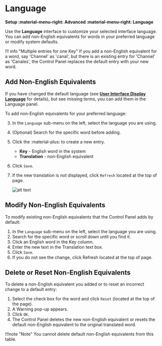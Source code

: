 # Language
**Setup :material-menu-right: Advanced :material-menu-right: Language**

Use the **Language** interface to customize your selected interface language. You can add non-English equivalents for words in your preferred language or modify system defaults.

!!! info "Multiple entries for one Key" 
    If you add a non-English equivalent for a word, say 'Channel' as 'canal', but there is an existing entry for 'Channel' as 'Canales', the Control Panel replaces the default entry with your new word.
	
## Add Non-English Equivalents
If you have changed the default language (see [**User Interface Display Language**](https://docs.connexcs.com/changing-language/) for details), but see missing terms, you can add them in the Language panel. 

To add non-English equivalents for your preferred language:

3. In the `Language` sub-menu on the left, select the language you are using.
4. (Optional) Search for the specific word before adding.
5. Click the :material-plus: to create a new entry. 
    * **Key** - English word in the system
    * **Translation** - non-English equivalent
8. Click `Save`.
9. If the new translation is not displayed, click `Refresh` located at the top of page.

    ![alt text][adding-words-in-spanish]


## Modify Non-English Equivalents
To modify existing non-English equivalents that the Control Panel adds by default:

1. In the `Language` sub-menu on the left, select the language you are using.
1. Search for the specific word or scroll down until you find it. 
2. Click an English word in the Key column.
3. Enter the new text in the Translation text box.
4. Click `Save`.
5. If you do not see the change, click Refresh located at the top of page.

## Delete or Reset Non-English Equivalents
To delete a non-English equivalent you added or to reset an incorrect change to a default entry:

1. Select the check box for the word and click `Reset` (located at the top of the page).
2. A Warning pop-up appears. 
3. Click `OK`.
4. The Control Panel deletes the new non-English equivalent or resets the default non-English equivalent to the original translated word.
      
!!!note "Note" 
	You cannot delete default non-English equivalents from this table.

[adding-words-in-spanish]: /setup/img/adding-words-in-spanish.png "adding-words-in-spanish"
